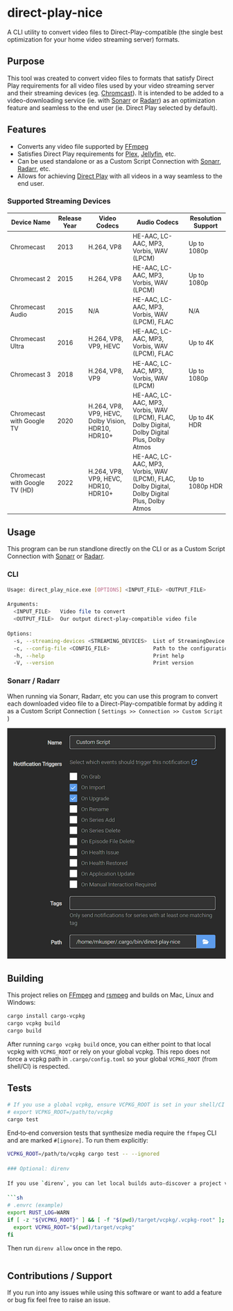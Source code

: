 # direct-play-nice

A CLI utility to convert video files to Direct-Play-compatible (the single best optimization for your home video streaming server) formats.

## Purpose

This tool was created to convert video files to formats that satisfy Direct Play requirements for all video files used by your video streaming server and their streaming devices (eg. [Chromcast](https://developers.google.com/cast/docs/media)). It is intended to be added to a video-downloading service (ie. with [Sonarr](https://wiki.servarr.com/sonarr/custom-scripts) or [Radarr](https://wiki.servarr.com/radarr/custom-scripts)) as an optimization feature and seamless to the end user (ie. Direct Play selected by default).

## Features

- Converts any video file supported by [FFmpeg](https://www.ffmpeg.org/)
- Satisfies Direct Play requirements for [Plex](https://www.plex.tv/), [Jellyfin](https://jellyfin.org/), etc.
- Can be used standalone or as a Custom Script Connection with [Sonarr](https://wiki.servarr.com/sonarr/custom-scripts), [Radarr](https://wiki.servarr.com/radarr/custom-scripts), etc.
- Allows for achieving [Direct Play](https://support.plex.tv/articles/200250387-streaming-media-direct-play-and-direct-stream/) with all videos in a way seamless to the end user.

### Supported Streaming Devices

|Device Name                   |Release Year|Video Codecs                                      |Audio Codecs                                                                                 |Resolution Support|
|------------------------------|------------|--------------------------------------------------|---------------------------------------------------------------------------------------------|------------------|
|Chromecast                    |2013        |H.264, VP8                                        |HE-AAC, LC-AAC, MP3, Vorbis, WAV (LPCM)                                                      |Up to 1080p       |
|Chromecast 2                  |2015        |H.264, VP8                                        |HE-AAC, LC-AAC, MP3, Vorbis, WAV (LPCM)                                                      |Up to 1080p       |
|Chromecast Audio              |2015        |N/A                                               |HE-AAC, LC-AAC, MP3, Vorbis, WAV (LPCM), FLAC                                                |N/A               |
|Chromecast Ultra              |2016        |H.264, VP8, VP9, HEVC                             |HE-AAC, LC-AAC, MP3, Vorbis, WAV (LPCM), FLAC                                                |Up to 4K          |
|Chromecast 3                  |2018        |H.264, VP8, VP9                                   |HE-AAC, LC-AAC, MP3, Vorbis, WAV (LPCM)                                                      |Up to 1080p       |
|Chromecast with Google TV     |2020        |H.264, VP8, VP9, HEVC, Dolby Vision, HDR10, HDR10+|HE-AAC, LC-AAC, MP3, Vorbis, WAV (LPCM), FLAC, Dolby Digital, Dolby Digital Plus, Dolby Atmos|Up to 4K HDR      |
|Chromecast with Google TV (HD)|2022        |H.264, VP8, VP9, HEVC, HDR10, HDR10+              |HE-AAC, LC-AAC, MP3, Vorbis, WAV (LPCM), FLAC, Dolby Digital, Dolby Digital Plus, Dolby Atmos|Up to 1080p HDR   |


## Usage

This program can be run standlone directly on the CLI or as a Custom Script Connection with [Sonarr](https://wiki.servarr.com/sonarr/custom-scripts) or [Radarr](https://wiki.servarr.com/radarr/custom-scripts).

### CLI

``` bash
Usage: direct_play_nice.exe [OPTIONS] <INPUT_FILE> <OUTPUT_FILE>

Arguments:
  <INPUT_FILE>   Video file to convert
  <OUTPUT_FILE>  Our output direct-play-compatible video file

Options:
  -s, --streaming-devices <STREAMING_DEVICES>  List of StreamingDevice
  -c, --config-file <CONFIG_FILE>              Path to the configuration file
  -h, --help                                   Print help
  -V, --version                                Print version
```

### Sonarr / Radarr

When running via Sonarr, Radarr, etc you can use this program to convert each downloaded video file to a Direct-Play-compatible format by adding it as a Custom Script Connection ( `Settings >> Connection >> Custom Script` )

![Running as a custom script in Sonarr](media/readme/sonarr-add-custom-script.png)

## Building

This project relies on [FFmpeg](https://www.ffmpeg.org/) and [rsmpeg](https://github.com/larksuite/rsmpeg) and builds on Mac, Linux and Windows:

```bash
cargo install cargo-vcpkg
cargo vcpkg build
cargo build
```

After running `cargo vcpkg build` once, you can either point to that local vcpkg with `VCPKG_ROOT` or rely on your global vcpkg. This repo does not force a vcpkg path in `.cargo/config.toml` so your global `VCPKG_ROOT` (from shell/CI) is respected.

## Tests

```bash
# If you use a global vcpkg, ensure VCPKG_ROOT is set in your shell/CI
# export VCPKG_ROOT=/path/to/vcpkg
cargo test
```

End‑to‑end conversion tests that synthesize media require the `ffmpeg` CLI and are marked `#[ignore]`. To run them explicitly:

```bash
VCPKG_ROOT=/path/to/vcpkg cargo test -- --ignored

### Optional: direnv

If you use `direnv`, you can let local builds auto‑discover a project vcpkg checkout:

```sh
# .envrc (example)
export RUST_LOG=WARN
if [ -z "${VCPKG_ROOT}" ] && [ -f "$(pwd)/target/vcpkg/.vcpkg-root" ]; then
  export VCPKG_ROOT="$(pwd)/target/vcpkg"
fi
```
Then run `direnv allow` once in the repo.
```
```

## Contributions / Support

If you run into any issues while using this software or want to add a feature or bug fix feel free to raise an issue.
